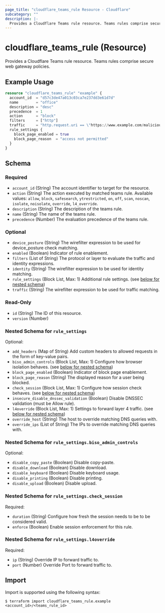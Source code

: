 ```yaml
---
page_title: "cloudflare_teams_rule Resource - Cloudflare"
subcategory: ""
description: |-
  Provides a Cloudflare Teams rule resource. Teams rules comprise secure web gateway policies.
---
```


# cloudflare_teams_rule (Resource)

Provides a Cloudflare Teams rule resource. Teams rules comprise secure web gateway policies.

## Example Usage

```terraform
resource "cloudflare_teams_rule" "example" {
  account_id  = "d57c3de47a013c03ca7e237dd3e61d7d"
  name        = "office"
  description = "desc"
  precedence  = 1
  action      = "block"
  filters     = ["http"]
  traffic     = "http.request.uri == \"https://www.example.com/malicious\""
  rule_settings {
    block_page_enabled = true
    block_page_reason  = "access not permitted"
  }
}
```
<!-- schema generated by tfplugindocs -->
## Schema

### Required

- `account_id` (String) The account identifier to target for the resource.
- `action` (String) The action executed by matched teams rule. Available values: `allow`, `block`, `safesearch`, `ytrestricted`, `on`, `off`, `scan`, `noscan`, `isolate`, `noisolate`, `override`, `l4_override`.
- `description` (String) The description of the teams rule.
- `name` (String) The name of the teams rule.
- `precedence` (Number) The evaluation precedence of the teams rule.

### Optional

- `device_posture` (String) The wirefilter expression to be used for device_posture check matching.
- `enabled` (Boolean) Indicator of rule enablement.
- `filters` (List of String) The protocol or layer to evaluate the traffic and identity expressions.
- `identity` (String) The wirefilter expression to be used for identity matching.
- `rule_settings` (Block List, Max: 1) Additional rule settings. (see [below for nested schema](#nestedblock--rule_settings))
- `traffic` (String) The wirefilter expression to be used for traffic matching.

### Read-Only

- `id` (String) The ID of this resource.
- `version` (Number)

<a id="nestedblock--rule_settings"></a>
### Nested Schema for `rule_settings`

Optional:

- `add_headers` (Map of String) Add custom headers to allowed requests in the form of key-value pairs.
- `biso_admin_controls` (Block List, Max: 1) Configure how browser isolation behaves. (see [below for nested schema](#nestedblock--rule_settings--biso_admin_controls))
- `block_page_enabled` (Boolean) Indicator of block page enablement.
- `block_page_reason` (String) The displayed reason for a user being blocked.
- `check_session` (Block List, Max: 1) Configure how session check behaves. (see [below for nested schema](#nestedblock--rule_settings--check_session))
- `insecure_disable_dnssec_validation` (Boolean) Disable DNSSEC validation (must be Allow rule).
- `l4override` (Block List, Max: 1) Settings to forward layer 4 traffic. (see [below for nested schema](#nestedblock--rule_settings--l4override))
- `override_host` (String) The host to override matching DNS queries with.
- `override_ips` (List of String) The IPs to override matching DNS queries with.

<a id="nestedblock--rule_settings--biso_admin_controls"></a>
### Nested Schema for `rule_settings.biso_admin_controls`

Optional:

- `disable_copy_paste` (Boolean) Disable copy-paste.
- `disable_download` (Boolean) Disable download.
- `disable_keyboard` (Boolean) Disable keyboard usage.
- `disable_printing` (Boolean) Disable printing.
- `disable_upload` (Boolean) Disable upload.


<a id="nestedblock--rule_settings--check_session"></a>
### Nested Schema for `rule_settings.check_session`

Required:

- `duration` (String) Configure how fresh the session needs to be to be considered valid.
- `enforce` (Boolean) Enable session enforcement for this rule.


<a id="nestedblock--rule_settings--l4override"></a>
### Nested Schema for `rule_settings.l4override`

Required:

- `ip` (String) Override IP to forward traffic to.
- `port` (Number) Override Port to forward traffic to.

## Import

Import is supported using the following syntax:

```shell
$ terraform import cloudflare_teams_rule.example <account_id>/<teams_rule_id>
```

